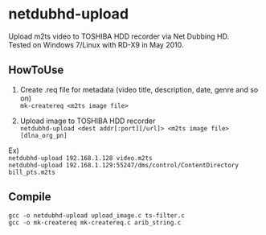 # netdubhd-upload
Upload m2ts video to TOSHIBA HDD recorder via Net Dubbing HD.  
Tested on Windows 7/Linux with RD-X9 in May 2010.

## HowToUse
1. Create .req file for metadata (video title, description, date, genre and so on)  
`mk-createreq <m2ts image file>`

2. Upload image to TOSHIBA HDD recorder  
`netdubhd-upload <dest addr[:port][/url]> <m2ts image file> [dlna_org_pn]`

Ex)  
`netdubhd-upload 192.168.1.128 video.m2ts`  
`netdubhd-upload 192.168.1.129:55247/dms/control/ContentDirectory bill_pts.m2ts`

## Compile  
`gcc -o netdubhd-upload upload_image.c ts-filter.c`  
`gcc -o mk-createreq mk-createreq.c arib_string.c`
